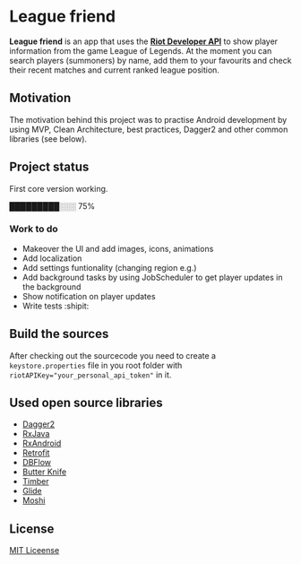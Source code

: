 # League friend
**League friend** is an app that uses the [**Riot Developer API**](https://developer.riotgames.com/api-methods/) to show player information from the game League of Legends. At the moment you can search players (summoners) by name, add them to your favourits and check their recent matches and current ranked league position.

## Motivation
The motivation behind this project was to practise Android development by using MVP, Clean Architecture, best practices, Dagger2 and other common libraries (see below).

## Project status
First core version working.

█████████░░░ 75%

### Work to do
* Makeover the UI and add images, icons, animations
* Add localization
* Add settings funtionality (changing region e.g.)
* Add background tasks by using JobScheduler to get player updates in the background
* Show notification on player updates
* Write tests :shipit:

## Build the sources
After checking out the sourcecode you need to create a `keystore.properties` file in you root folder with `riotAPIKey="your_personal_api_token"` in it.

## Used open source libraries
* [Dagger2](https://github.com/google/dagger)
* [RxJava](https://github.com/ReactiveX/RxJava)
* [RxAndroid](https://github.com/ReactiveX/RxAndroid)
* [Retrofit](https://github.com/square/retrofit)
* [DBFlow](https://github.com/Raizlabs/DBFlow)
* [Butter Knife](https://github.com/JakeWharton/butterknife)
* [Timber](https://github.com/JakeWharton/timber)
* [Glide](https://github.com/bumptech/glide)
* [Moshi](https://github.com/square/moshi)

## License
[MIT Liceense](https://opensource.org/licenses/MIT)
